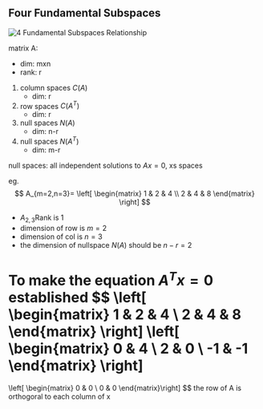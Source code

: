 ## Four Fundamental Subspaces

![4 Fundamental Subspaces Relationship](https://mathworld.wolfram.com/images/eps-gif/SubspaceDiagram_1200.gif)

matrix A:
- dim: mxn 
- rank: r
 
1. column spaces $C(A)$
    - dim: r
2. row spaces $C(A^{T})$
   - dim: r
3. null spaces $N(A)$
   - dim: n-r
4. null spaces $N(A^{T})$
   - dim: m-r

null spaces: all independent solutions to $Ax=0$, xs spaces

eg.
$$
A_{m=2,n=3}=
\left[  
  \begin{matrix}
   1 & 2 & 4 \\
   2 & 4 & 8
  \end{matrix}
\right]
$$
- $A_{2,3}$Rank is  1
- dimension of row is $m=2$
- dimension of col is $n = 3$
- the dimension of nullspace $N(A)$ should be $n-r=2$

To make the equation $A^{T}x=0$ established
$$
\left[  
  \begin{matrix}
   1 & 2 & 4 \\
   2 & 4 & 8
  \end{matrix}
\right]
\left[  
  \begin{matrix}
   0 & 4 \\
   2 & 0 \\
   -1 & -1
  \end{matrix}
\right]
=
\left[    \begin{matrix}
   0 & 0 \\
   0 & 0 
  \end{matrix}\right]
  $$
the row of A is orthogoral to each column of x
